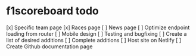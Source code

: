 # f1scoreboard todo

[x] Specific team page
[x] Races page
[ ] News page
[ ] Optimize endpoint loading from router
[ ] Mobile design
[ ] Testing and bugfixing
[ ] Create a list of desired additions
[ ] Complete additions
[ ] Host site on Netlify
[ ] Create Github documentation page
